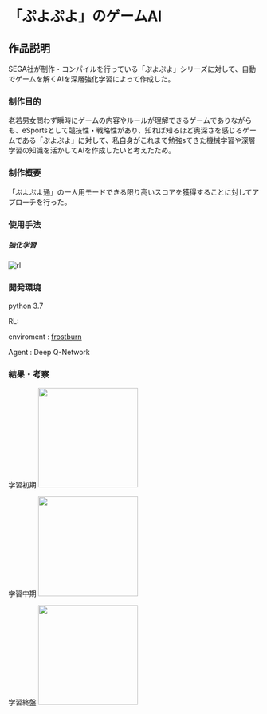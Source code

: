 # 「ぷよぷよ」のゲームAI

## 作品説明

SEGA社が制作・コンパイルを行っている「ぷよぷよ」シリーズに対して、自動でゲームを解くAIを深層強化学習によって作成した。

### 制作目的

老若男女問わず瞬時にゲームの内容やルールが理解できるゲームでありながらも、eSportsとして競技性・戦略性があり、知れば知るほど奥深さを感じるゲームである「ぷよぷよ」に対して、私自身がこれまで勉強sてきた機械学習や深層学習の知識を活かしてAIを作成したいと考えたため。


### 制作概要

「ぷよぷよ通」の一人用モードできる限り高いスコアを獲得することに対してアプローチを行った。

### 使用手法
##### 強化学習
![rl](https://user-images.githubusercontent.com/59335458/152766417-1a71d0ea-6ae0-4e6d-b60b-481d2846d386.PNG)

### 開発環境
python 3.7

RL:

  enviroment : [frostburn](https://github.com/frostburn/gym_puyopuyo)
  
  Agent : Deep Q-Network

### 結果・考察

学習初期
<img src = "https://user-images.githubusercontent.com/59335458/152766887-85bee738-2afc-43ef-ab64-c81a19b005cf.PNG" width = 200px>

学習中期
<img src = "https://user-images.githubusercontent.com/59335458/152766892-1fec58dc-07d8-4fb1-8814-e58b906422f2.PNG" width = 200px>

学習終盤
<img src = "https://user-images.githubusercontent.com/59335458/152766901-6841d048-820d-4413-aaef-26cd8ca7607b.PNG" width = 200px>



